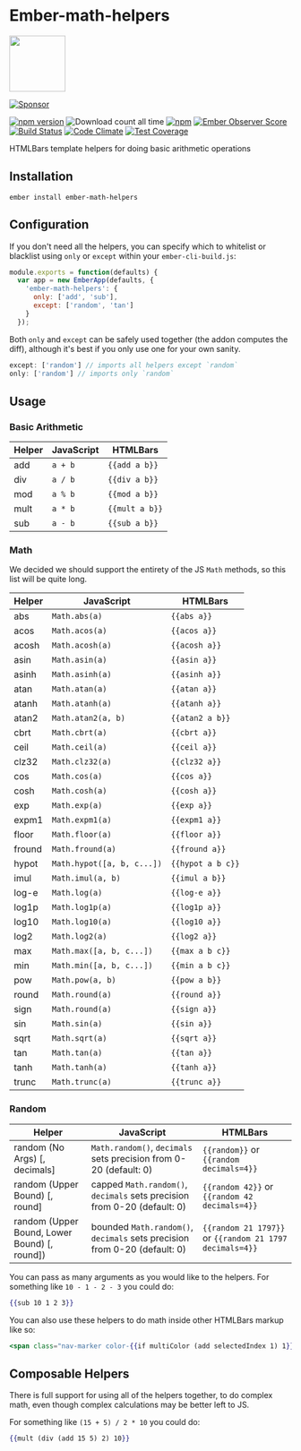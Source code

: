 # Ember-math-helpers

<a href="https://shipshape.io/"><img src="http://i.imgur.com/bU4ABmk.png" width="100" height="100"/></a>

[![Sponsor](https://app.codesponsor.io/embed/bnfiyuC9jfaRVvE6NRbanWqE/shipshapecode/ember-math-helpers.svg)](https://app.codesponsor.io/link/bnfiyuC9jfaRVvE6NRbanWqE/shipshapecode/ember-math-helpers)

[![npm version](https://badge.fury.io/js/ember-math-helpers.svg)](http://badge.fury.io/js/ember-math-helpers)
![Download count all time](https://img.shields.io/npm/dt/ember-math-helpers.svg)
[![npm](https://img.shields.io/npm/dm/ember-math-helpers.svg)]()
[![Ember Observer Score](http://emberobserver.com/badges/ember-math-helpers.svg)](http://emberobserver.com/addons/ember-math-helpers)
[![Build Status](https://travis-ci.org/shipshapecode/ember-math-helpers.svg?branch=master)](https://travis-ci.org/shipshapecode/ember-math-helpers)
[![Code Climate](https://codeclimate.com/github/shipshapecode/ember-math-helpers/badges/gpa.svg)](https://codeclimate.com/github/shipshapecode/ember-math-helpers)
[![Test Coverage](https://codeclimate.com/github/shipshapecode/ember-math-helpers/badges/coverage.svg)](https://codeclimate.com/github/shipshapecode/ember-math-helpers/coverage)

HTMLBars template helpers for doing basic arithmetic operations

## Installation

`ember install ember-math-helpers`

## Configuration
If you don't need all the helpers, you can specify which to whitelist or blacklist using `only` or `except` within your `ember-cli-build.js`:

```js
module.exports = function(defaults) {
  var app = new EmberApp(defaults, {
    'ember-math-helpers': {
      only: ['add', 'sub'],
      except: ['random', 'tan']
    }
  });
```

Both `only` and `except` can be safely used together (the addon computes the diff), although it's best if you only use one for your own sanity.

```js
except: ['random'] // imports all helpers except `random`
only: ['random'] // imports only `random`
```


## Usage

### Basic Arithmetic
Helper | JavaScript | HTMLBars
-------|------------|---------------
add    | `a + b`    | `{{add a b}}`
div    | `a / b`    | `{{div a b}}`
mod    | `a % b`    | `{{mod a b}}`
mult   | `a * b`    | `{{mult a b}}`
sub    | `a - b`    | `{{sub a b}}`

### Math

We decided we should support the entirety of the JS `Math` methods, so this list will be quite long.

Helper  | JavaScript                  | HTMLBars
--------|---------------------------|----------------------
abs     | `Math.abs(a)`             | `{{abs a}}`
acos    | `Math.acos(a)`            | `{{acos a}}`
acosh   | `Math.acosh(a)`           | `{{acosh a}}`
asin    | `Math.asin(a)`            | `{{asin a}}`
asinh   | `Math.asinh(a)`           | `{{asinh a}}`
atan    | `Math.atan(a)`            | `{{atan a}}`
atanh   | `Math.atanh(a)`           | `{{atanh a}}`
atan2   | `Math.atan2(a, b)`        | `{{atan2 a b}}`
cbrt    | `Math.cbrt(a)`            | `{{cbrt a}}`
ceil    | `Math.ceil(a)`            | `{{ceil a}}`
clz32   | `Math.clz32(a)`           | `{{clz32 a}}`
cos     | `Math.cos(a)`             | `{{cos a}}`
cosh    | `Math.cosh(a)`            | `{{cosh a}}`
exp     | `Math.exp(a)`             | `{{exp a}}`
expm1   | `Math.expm1(a)`           | `{{expm1 a}}`
floor   | `Math.floor(a)`           | `{{floor a}}`
fround  | `Math.fround(a)`          | `{{fround a}}`
hypot   | `Math.hypot([a, b, c...])`| `{{hypot a b c}}`
imul    | `Math.imul(a, b)`         | `{{imul a b}}`
log-e   | `Math.log(a)`             | `{{log-e a}}`
log1p   | `Math.log1p(a)`           | `{{log1p a}}`
log10   | `Math.log10(a)`           | `{{log10 a}}`
log2    | `Math.log2(a)`            | `{{log2 a}}`
max     | `Math.max([a, b, c...])`  | `{{max a b c}}`
min     | `Math.min([a, b, c...])`  | `{{min a b c}}`
pow     | `Math.pow(a, b)`          | `{{pow a b}}`
round   | `Math.round(a)`           | `{{round a}}`
sign    | `Math.round(a)`           | `{{sign a}}`
sin     | `Math.sin(a)`             | `{{sin a}}`
sqrt    | `Math.sqrt(a)`            | `{{sqrt a}}`
tan     | `Math.tan(a)`             | `{{tan a}}`
tanh    | `Math.tanh(a)`            | `{{tanh a}}`
trunc   | `Math.trunc(a)`           | `{{trunc a}}`


### Random
Helper                                       | JavaScript                                                                | HTMLBars
---------------------------------------------|---------------------------------------------------------------------------|--------------
random (No Args) [, decimals]                | `Math.random()`, `decimals` sets precision from 0-20 (default: 0)         | `{{random}}` or `{{random decimals=4}}`
random (Upper Bound) [, round]               | capped `Math.random()`, `decimals` sets precision from 0-20 (default: 0)  | `{{random 42}}` or `{{random 42 decimals=4}}`
random (Upper Bound, Lower Bound) [, round]) | bounded `Math.random()`, `decimals` sets precision from 0-20 (default: 0) | `{{random 21 1797}}` or `{{random 21 1797 decimals=4}}`


You can pass as many arguments as you would like to the helpers. For something like
`10 - 1 - 2 - 3` you could do:
```hbs
{{sub 10 1 2 3}}
```

You can also use these helpers to do math inside other HTMLBars markup like so:
```hbs
<span class="nav-marker color-{{if multiColor (add selectedIndex 1) 1}}"></span>
```

## Composable Helpers

There is full support for using all of the helpers together, to do complex math,
even though complex calculations may be better left to JS.

For something like `(15 + 5) / 2 * 10` you could do:
```hbs
{{mult (div (add 15 5) 2) 10}}
```
